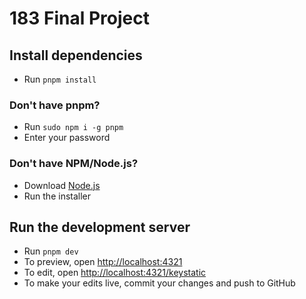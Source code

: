 # 183 Final Project

## Install dependencies

- Run `pnpm install`

### Don't have pnpm?

- Run `sudo npm i -g pnpm`
- Enter your password

### Don't have NPM/Node.js?

- Download [Node.js](https://nodejs.org/)
- Run the installer

## Run the development server

- Run `pnpm dev`
- To preview, open [http://localhost:4321](http://localhost:4321)
- To edit, open [http://localhost:4321/keystatic](http://localhost:4321/keystatic)
- To make your edits live, commit your changes and push to GitHub
